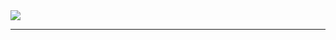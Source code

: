 <img src="https://capsule-render.vercel.app/api?type=wave&color=auto&height=300&section=header&text=React-Node%20WebPage&fontSize=90" />

-------------------------------------------
